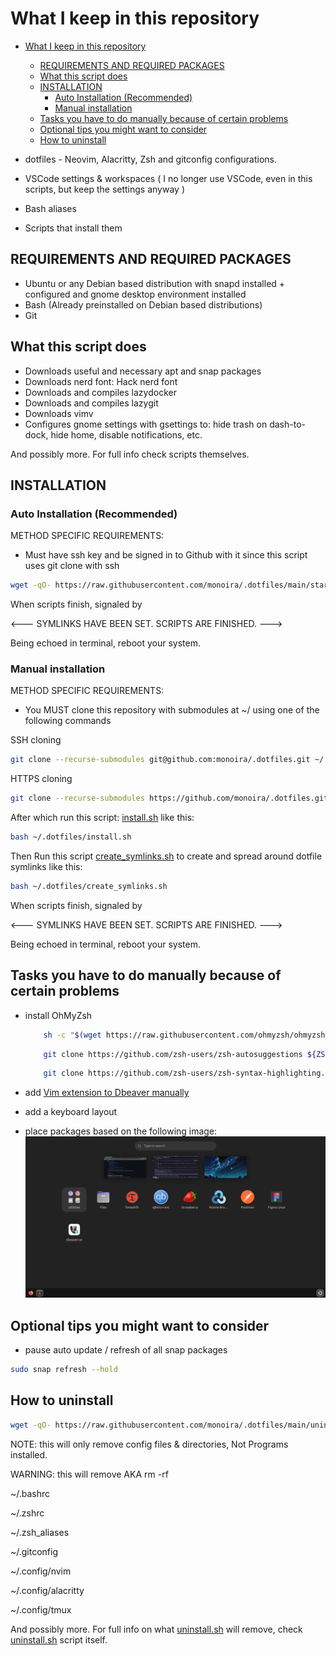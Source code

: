 # What I keep in this repository

<!--toc:start-->

- [What I keep in this repository](#what-i-keep-in-this-repository)

  - [REQUIREMENTS AND REQUIRED PACKAGES](#requirements-and-required-packages)
  - [What this script does](#what-this-script-does)
  - [INSTALLATION](#installation)
    - [Auto Installation (Recommended)](#auto-installation-recommended)
    - [Manual installation](#manual-installation)
  - [Tasks you have to do manually because of certain problems](#tasks-you-have-to-do-manually-because-of-certain-problems)
  - [Optional tips you might want to consider](#optional-tips-you-might-want-to-consider)
  - [How to uninstall](#how-to-uninstall)
  <!--toc:end-->

- dotfiles - Neovim, Alacritty, Zsh and gitconfig configurations.
- VSCode settings & workspaces
  ( I no longer use VSCode, even in this scripts, but keep the settings anyway )
- Bash aliases
- Scripts that install them

## REQUIREMENTS AND REQUIRED PACKAGES

- Ubuntu or any Debian based distribution with snapd installed + configured and
  gnome desktop environment installed
- Bash (Already preinstalled on Debian based distributions)
- Git

## What this script does

- Downloads useful and necessary apt and snap packages
- Downloads nerd font: Hack nerd font
- Downloads and compiles lazydocker
- Downloads and compiles lazygit
- Downloads vimv
- Configures gnome settings with gsettings to:
  hide trash on dash-to-dock, hide home, disable notifications, etc.

And possibly more. For full info check scripts themselves.

## INSTALLATION

### Auto Installation (Recommended)

METHOD SPECIFIC REQUIREMENTS:

- Must have ssh key and be signed in to Github with it
  since this script uses git clone with ssh

```bash
wget -qO- https://raw.githubusercontent.com/monoira/.dotfiles/main/start.sh | bash
```

When scripts finish, signaled by

<--- SYMLINKS HAVE BEEN SET. SCRIPTS ARE FINISHED. --->

Being echoed in terminal, reboot your system.

### Manual installation

METHOD SPECIFIC REQUIREMENTS:

- You MUST clone this repository with submodules at ~/ using one of the following commands

SSH cloning

```bash
git clone --recurse-submodules git@github.com:monoira/.dotfiles.git ~/.dotfiles
```

HTTPS cloning

```bash
git clone --recurse-submodules https://github.com/monoira/.dotfiles.git ~/.dotfiles
```

After which run this script: [install.sh](./install.sh) like this:

```bash
bash ~/.dotfiles/install.sh
```

Then Run this script [create_symlinks.sh](./create_symlinks.sh) to create
and spread around dotfile symlinks like this:

```bash
bash ~/.dotfiles/create_symlinks.sh
```

When scripts finish, signaled by

<--- SYMLINKS HAVE BEEN SET. SCRIPTS ARE FINISHED. --->

Being echoed in terminal, reboot your system.

## Tasks you have to do manually because of certain problems

- install OhMyZsh

  ```bash
      sh -c "$(wget https://raw.githubusercontent.com/ohmyzsh/ohmyzsh/master/tools/install.sh -O -)"
  ```

  ```bash
      git clone https://github.com/zsh-users/zsh-autosuggestions ${ZSH_CUSTOM:-~/.oh-my-zsh/custom}/plugins/zsh-autosuggestions
  ```

  ```bash
      git clone https://github.com/zsh-users/zsh-syntax-highlighting.git ${ZSH_CUSTOM:-~/.oh-my-zsh/custom}/plugins/zsh-syntax-highlighting
  ```

- add [Vim extension to Dbeaver manually](https://www.youtube.com/watch?v=soznrFTtL2s)
- add a keyboard layout
- place packages based on the following image:
  ![Image of packages on Ubuntu](./_docs/packages.png)

## Optional tips you might want to consider

- pause auto update / refresh of all snap packages

```bash
sudo snap refresh --hold
```

## How to uninstall

```bash
wget -qO- https://raw.githubusercontent.com/monoira/.dotfiles/main/uninstall.sh | bash
```

NOTE: this will only remove config files & directories, Not Programs installed.

WARNING: this will remove AKA rm -rf

~/.bashrc

~/.zshrc

~/.zsh_aliases

~/.gitconfig

~/.config/nvim

~/.config/alacritty

~/.config/tmux

And possibly more.
For full info on what [uninstall.sh](./uninstall.sh) will remove,
check [uninstall.sh](./uninstall.sh) script itself.
